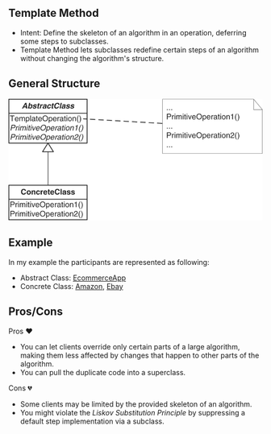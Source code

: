 ## Template Method
- Intent: Define the skeleton of an algorithm in an operation, deferring some steps to subclasses.
- Template Method lets subclasses redefine certain steps of an algorithm without changing the algorithm's structure.

## General Structure
![](template_method_structure.png)

## Example
In my example the participants are represented as following:
- Abstract Class: [EcommerceApp](./ecommerce/EcommerceApp.java)
- Concrete Class: [Amazon](./ecommerce/Amazon.java), [Ebay](./ecommerce/Ebay.java)

## Pros/Cons
Pros ❤️
- You can let clients override only certain parts of a large algorithm, making them less affected by changes that happen to other parts of the algorithm.
- You can pull the duplicate code into a superclass.

Cons 💔
- Some clients may be limited by the provided skeleton of an algorithm.
- You might violate the _Liskov Substitution Principle_ by suppressing a default step implementation via a subclass.